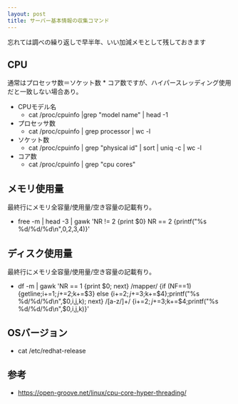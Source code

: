 ```yaml
---
layout: post
title: サーバー基本情報の収集コマンド
---
```

忘れては調べの繰り返しで早半年、いい加減メモとして残しておきます
<!-- more -->
## CPU
通常はプロセッサ数＝ソケット数 * コア数ですが、ハイパースレッディング使用だと一致しない場合あり。
- CPUモデル名
  - cat /proc/cpuinfo |grep "model name" | head -1
- プロセッサ数
  - cat /proc/cpuinfo | grep processor | wc -l
- ソケット数
  - cat /proc/cpuinfo | grep "physical id" | sort | uniq -c | wc -l
- コア数
  - cat /proc/cpuinfo | grep "cpu cores"

## メモリ使用量
最終行にメモリ全容量/使用量/空き容量の記載有り。
- free -m | head -3 | gawk 'NR != 2 {print $0} NR == 2 {printf("%s %d/%d/%d\n",$0,$2,$3,$4)}'

## ディスク使用量
最終行にメモリ全容量/使用量/空き容量の記載有り。
- df -m | gawk 'NR == 1 {print $0; next} /mapper/ {if (NF==1) {getline;i+=$1;j+=$2;k+=$3} else {i+=$2;j+=$3;k+=$4};printf("%s         %d/%d/%d\n",$0,i,j,k); next} /[a-z/]+/ {i+=$2;j+=$3;k+=$4;printf("%s         %d/%d/%d\n",$0,i,j,k)}'

## OSバージョン
- cat /etc/redhat-release

## 参考
- https://open-groove.net/linux/cpu-core-hyper-threading/
